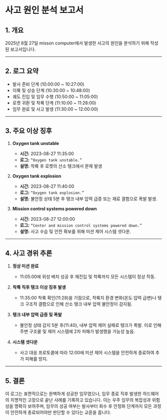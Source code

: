 
# 사고 원인 분석 보고서


## 1. 개요

2025년 8월 27일 misson computer에서 발생한 사고의 원인을 분석하기 위해 작성된 보고서입니다.

---

## 2. 로그 요약

- 발사 준비 단계 (10:00:00 ~ 10:27:00)
- 이륙 및 상승 단계 (10:30:00 ~ 10:48:00)
- 궤도 진입 및 임무 수행 (10:50:00 ~ 11:05:00)
- 로켓 귀환 및 착륙 단계 (11:10:00 ~ 11:28:00)
- 임무 완료 및 사고 발생 (11:30:00 ~ 12:00:00)

---

## 3. 주요 이상 징후

1. **Oxygen tank unstable**  
   - **시간:** 2023-08-27 11:35:00  
   - **로그:** `“Oxygen tank unstable.”`  
   - **설명:** 착륙 후 로켓의 산소 탱크에서 문제 발생

2. **Oxygen tank explosion**  
   - **시간:** 2023-08-27 11:40:00  
   - **로그:** `“Oxygen tank explosion.”`  
   - **설명:** 불안정 상태 5분 후 탱크 내부 압력 급증 또는 재료 결함으로 폭발 발생.

3. **Mission control systems powered down**  
   - **시간:** 2023-08-27 12:00:00  
   - **로그:** `“Center and mission control systems powered down.”`  
   - **설명:** 사고 수습 및 안전 확보를 위해 미션 제어 시스템 셧다운.

---

## 4. 사고 경위 추론

1. **정상 미션 완료**  
   - 11:05:00에 위성 배치 성공 후 재진입 및 착륙까지 모든 시스템이 정상 작동.  

2. **착륙 직후 탱크 이상 징후 발생**  
   - 11:35:00 착륙 확인(11:28)을 기점으로, 착륙지 환경 변화(온도·압력 급변)나 탱크 구조적 결함으로 인해 산소 탱크 내부 압력 불안정이 감지됨.

3. **탱크 내부 압력 급증 및 폭발**  
   - 불안정 상태 감지 5분 후(11:40), 내부 압력 제어 실패로 탱크가 폭발. 이로 인해 주변 구조물 및 제어 시스템에 2차 피해가 발생했을 가능성 높음.

4. **시스템 셧다운**  
   - 사고 대응 프로토콜에 따라 12:00에 미션 제어 시스템을 안전하게 종료하여 추가 피해를 방지.


---

## 5. 결론

이 로그는 표면적으로는 완벽하게 성공한 임무였으나, 임무 종료 직후 발생한 하드웨어의 치명적인 고장으로 끝난 사례를 기록하고 있습니다. 이는 우주 임무의 복잡성과 위험성을 명확히 보여주며, 임무의 성공 여부는 발사부터 회수 후 안정화 단계까지 모든 과정이 안전하게 종료되어야만 판단할 수 있다는 교훈을 줍니다. 
    